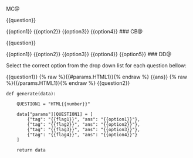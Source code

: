 ###
MC@
<pl-question-panel>
  <p>{{question}}</p>
</pl-question-panel>
<pl-multiple-choice answers-name="acc" weight="1">
  <pl-answer correct="{{flag1}}">{{option1}}</pl-answer>
  <pl-answer correct="{{flag2}}">{{option2}}</pl-answer>
  <pl-answer correct="{{flag3}}">{{option3}}</pl-answer>
  <pl-answer correct="{{flag4}}">{{option4}}</pl-answer>
</pl-multiple-choice>
###
CB@
<pl-question-panel>
<p>
  {{question}}
</p>
</pl-question-panel>
<pl-checkbox answers-name="select" hide-letter-keys="true" >
  <pl-answer correct="{{flag1}}">{{option1}}</pl-answer>
  <pl-answer correct="{{flag2}}">{{option2}}</pl-answer>
  <pl-answer correct="{{flag3}}">{{option3}}</pl-answer>
  <pl-answer correct="{{flag4}}">{{option4}}</pl-answer>
  <pl-answer correct="{{flag5}}">{{option5}}</pl-answer>
  
</pl-checkbox>
###
DD@
<pl-question-panel>
  <p>
    Select the correct option from the drop down list for each question bellow:
  </p>
</pl-question-panel>
<p>
  {{question1}}
  <pl-dropdown answers-name="HTML1">
    {% raw %}{{#params.HTML1}}{% endraw %}
        <pl-answer correct="{{tag}}">{{ans}}</pl-answer>
    {% raw %}{{/params.HTML1}}{% endraw %}
  </pl-dropdown> 
  {{question2}}
</p>

```
def generate(data):

    QUESTION1 = "HTML{{number}}"

    data["params"][QUESTION1] = [
        {"tag": "{{flag1}}", "ans": "{{option1}}"},
        {"tag": "{{flag2}}", "ans": "{{option2}}"},
        {"tag": "{{flag3}}", "ans": "{{option3}}"},
        {"tag": "{{flag4}}", "ans": "{{option4}}"}
    ]

    return data
```
###